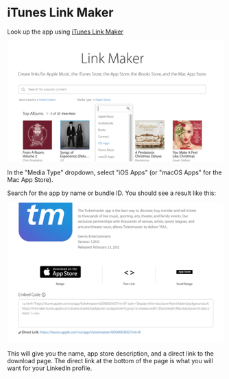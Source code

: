 # iTunes Link Maker

Look up the app using 
[iTunes Link Maker](https://linkmaker.itunes.apple.com/en-us)

![iTunes Link Maker Search Page](images/linkmakerselectmediatype.png)

In the "Media Type" dropdown, select "iOS Apps" (or "macOS Apps" for the Mac App Store).

Search for the app by name or bundle ID. You should see a result like this:

![iTunes Link Maker Search Result Page](images/linkmakerresult.png)

This will give you the name, app store description, and a direct link to the download page. The direct link at the bottom of the page is what you will want for your LinkedIn profile.